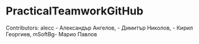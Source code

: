 # PracticalTeamworkGitHub

Contributors: 
  alecc - Александър Ангелов, - Димитър Николов, - Кирил Георгиев, mSoftBg- Марио Павлов 
